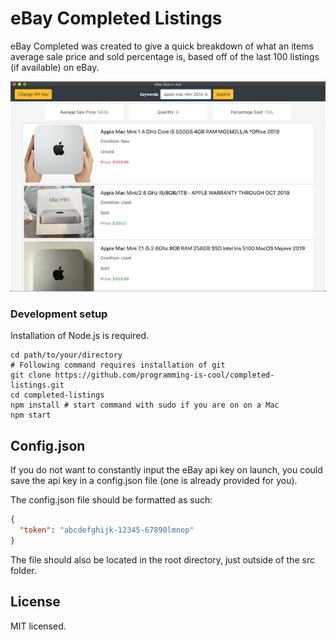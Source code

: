 # eBay Completed Listings

eBay Completed was created to give a quick breakdown of what an items average sale price and sold percentage is, 
based off of the last 100 listings (if available) on eBay.  

![app screenshot](docs/images/app_image.png)

### Development setup

Installation of Node.js is required.

```
cd path/to/your/directory
# Following command requires installation of git
git clone https://github.com/programming-is-cool/completed-listings.git
cd completed-listings
npm install # start command with sudo if you are on on a Mac
npm start
```

## Config.json

If you do not want to constantly input the eBay api key on launch, you could save the api key in a 
config.json file (one is already provided for you).

The config.json file should be formatted as such:

```json
{
  "token": "abcdefghijk-12345-67890lmnop" 
}
```

The file should also be located in the root directory, just outside of the src folder.

## License

MIT licensed.
